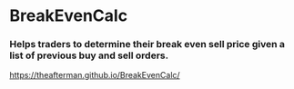# BreakEvenCalc

### Helps traders to determine their break even sell price given a list of previous buy and  sell orders.

<a href="https://theafterman.github.io/BreakEvenCalc/" target="_blank">https://theafterman.github.io/BreakEvenCalc/</a>
